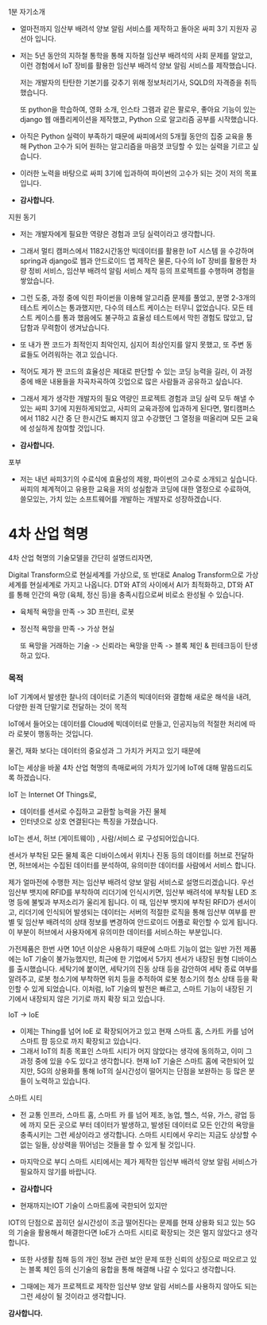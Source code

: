 1분 자기소개

- 얼마전까지 임산부 배려석 양보 알림 서비스를 제작하고 돌아온 싸피 3기 지원자 공선아 입니다. 

- 저는 5년 동안의 지하철 통학을 통해 지하철 임산부 배려석의 사회 문제를 알았고, 이런 경험에서 IoT 장비를 활용한 임산부 배려석 양보 알림 서비스를 제작했습니다. 

  저는 개발자의 탄탄한 기본기를 갖추기 위해 정보처리기사, SQLD의 자격증을 취득했습니다. 

  또 python을 학습하여, 영화 소개, 인스타 그램과 같은 팔로우, 좋아요 기능이 있는 django 웹 애플리케이션을 제작했고, Python 으로 알고리즘 공부를 시작했습니다. 

- 아직은 Python  실력이 부족하기 때문에 싸피에서의 5개월 동안의 집중 교육을 통해 Python 고수가 되어 원하는 알고리즘을 마음껏 코딩할 수 있는 실력을 기르고 싶습니다.  

- 이러한 노력을 바탕으로 싸피 3기에 입과하여 파이썬의 고수가 되는 것이 저의 목표입니다. 

- **감사합니다.**





지원 동기

- 저는 개발자에게  필요한 역량은 경험과 코딩 실력이라고 생각합니다. 
- 그래서 멀티 캠퍼스에서 1182시간동안 빅데이터를 활용한 IoT 시스템 을 수강하며 spring과 django로 웹과 안드로이드 앱 제작은 물론,  다수의 IoT 장비를 활용한 차량 정비 서비스,  임산부 배려석 알림 서비스 제작 등의 프로젝트를 수행하며 경험을 쌓았습니다. 
- 그런 도중, 과정 중에 익힌 파이썬을 이용해 알고리즘 문제를 풀었고, 분명 2-3개의 테스트 케이스는 통과했지만, 다수의 테스트 케이스는 터무니 없었습니다. 모든 테스트 케이스를 통과 했음에도 불구하고 효율성 테스트에서 막힌 경험도 많았고, 답답함과 무력함이 생겨났습니다.

- 또 내가 짠 코드가 최적인지 최악인지, 심지어 최상인지를 알지 못했고, 또 주변 동료들도 어려워하는 겪고 있습니다. 
- 적어도 제가 짠 코드의 효율성은 제대로 판단할 수 있는 코딩 능력을 길러, 이 과정 중에 배운 내용들을 차곡차곡하여 깃업으로 많은 사람들과 공유하고 싶습니다. 
- 그래서 제가 생각한 개발자의 필요 역량인 프로젝트 경험과 코딩 실력  모두 해낼 수 있는 싸피 3기에 지원하게되었고, 사피의 교육과정에 입과하게 된다면, 멀티캠퍼스에서 1182 시간 중 단 한시간도 빠지지 않고 수강했던 그 열정을 떠올리며 모든 교육에 성실하게 참여할 것입니다. 
- **감사합니다.**





포부

- 저는 내년 싸피3기의 수료식에 효율성의 제왕, 파이썬의 고수로 소개되고 싶습니다. 싸피의 체계적이고 유용한 교육을 저의 성실함과 코딩에 대한 열정으로 수료하여,  쓸모있는, 가치 있는 소프트웨어를 개발하는 개발자로 성장하겠습니다. 







# 4차 산업 혁명



4차 산업 혁명의 기술모델을 간단히 설명드리자면, 

Digital Transform으로 현실세계를 가상으로, 또 반대로 Analog Transform으로 가상 세계를 현실세계로 가지고 나옵니다. DT와 AT의 사이에서 AI가 최적화하고,  DT와 AT를 통해 인간의 욕망 (육체, 정신 등)을 충족시킴으로써 비로소 완성될 수 있습니다.

- 육체적 욕망을 만족 -> 3D 프린터, 로봇

- 정신적 욕망을 만족 -> 가상 현실

  또 욕망을 거래하는 기술 -> 신뢰라는 욕망을 만족 -> 블록 체인 & 핀테크등이 탄생하고 있다. 



### 목적

IoT 기계에서 발생한 찰나의 데이터로 기존의 빅데이터와 결합해 새로운 해석을 내려, 다양한 원격 단말기로 전달하는 것이 목적



IoT에서 들어오는 데이터를 Cloud에 빅데이터로 만들고, 인공지능의 적절한 처리에 따라 로봇이 행동하는 것입니다. 



물건, 재화 보다는 데이터의 중요성과 그 가치가 커지고 있기 때문에 

IoT는 세상을 바꿀 4차 산업 혁명의 촉매로써의 가치가 있기에 IoT에 대해 말씀드리도록 하겠습니다. 



IoT 는 Internet Of Things로, 

- 데이터를 센서로 수집하고 교환할 능력을 가진 물체
- 인터넷으로 상호 연결된다는 특징을 가졌습니다. 



IoT는 센서, 허브 (게이트웨이) , 사람/서비스 로 구성되어있습니다. 

센서가 부착된 모든 물체 혹은 디바이스에서 위치나 진동 등의 데이터를 허브로 전달하면, 허브에서는 수집된 데이터를 분석하여, 유의미한 데이터를 사람에서 서비스 합니다. 



 제가 얼마전에 수행한 저는 임산부 배려석 양보 알림 서비스로 설명드리겠습니다. 우선 임산부 뱃지에 RFID를 부착하여 리더기에 인식시키면, 임산부 배려석에 부착될 LED 조명 등에 불빛과 부저소리가 울리게 됩니다. 이 때, 임산부 뱃지에 부착된 RFID가 센서이고, 리더기에 인식되어 발생되는 데이터는 서버의 적절한 로직을 통해 임산부 여부를 판별 및 임산부 배려석의 상태 정보를 변경하여 안드로이드 어플로 확인할 수 있게 됩니다. 이 부분이 허브에서 사용자에게 유의미한 데이터를 서비스하는 부분입니다. 



 가전제품은 한번 사면 10년 이상은 사용하기 때문에 스마트 기능이 없는 일반 가전 제품에는 IoT 기술이 불가능했지만, 최근에 한 기업에서 5가지 센서가 내장된 원형 디바이스를 출시했습니다. 세탁기에 붙이면, 세탁기의 진동 상태 등을 감안하여 세탁 종료 여부를 알려주고, 로봇 청소기에 부착하면 위치 등을 추적하여 로봇 청소기의 청소 상태 등을 확인할 수 있게 되었습니다. 이처럼, IoT 기술의 발전은 빠르고, 스마트 기능이 내장된 기기에서 내장되지 않은 기기로 까지 확장 되고 있습니다. 



IoT -> IoE

- 이제는 Thing를 넘어 IoE 로 확장되어가고 있고 현재 스마트 홈, 스카트 카를 넘어 스마트 팜 등으로 까지 확장되고 있습니다.  
- 그래서 IoT의 최종 목표인 스마트 시티가 머지 않았다는 생각에 동의하고, 이미 그 과정 중에 있을 수도 있다고 생각합니다. 현재 IoT 기술은 스마트 홈에 국한되어 있지만, 5G의 상용화를 통해 IoT의 실시간성이 떨어지는 단점을 보완하는 등 많은 분들이 노력하고 있습니다. 



스마트 시티

- 전 교통 인프라, 스마트 홈, 스마트 카 를 넘어 제조, 농업, 헬스, 석유, 가스, 광업 등에 까지 모든 곳으로 부터 데이터가 발생하고, 발생된 데이터로 모든 인간의 욕망을 충족시키는 그런 세상이라고 생각합니다. 스마트 시티에서 우리는 지금도 상상할 수 없는 일들, 상상력을 뛰어넘는 것들을 할 수 있게 될 것입니다.
- 마지막으로 부디 스마트 시티에서는 제가 제작한 임산부 배려석 양보 알림 서비스가 필요하지 않기를 바랍니다. 
- **감사합니다**





-  현재까지는IOT 기술이 스마트홈에 국한되어 있지만 

  IOT의 단점으로 꼽히던 실시간성이 조금 떨어진다는 문제를 현재 상용화 되고 있는  5G의 기술을 활용해서 해결한다면 IoE가 스마트 시티로 확장되는 것은 멀지 않았다고 생각합니다. 

- 또한 사생활 침해 등의 개인 정보 관련 보안 문제 또한 신뢰의 상징으로 떠오르고 있는 블록 체인 등의 신기술의 융합을 통해 해결해 나갈 수 있다고 생각합니다. 

- 그때에는 제가 프로젝트로 제작한 임산부 양보 알림 서비스를 사용하지 않아도 되는 그런 세상이 될  것이라고 생각합니다. 

 **감사합니다.** 



